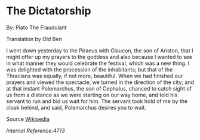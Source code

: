 <!--{{template.comment}}-->

# The Dictatorship <!--# {{title="The Dictatorship"}}-->

By: Plato The Fraudulant <!--By: {{author="Plato The Fraudulant"}}-->

Translation by Old Ben <!--Translation by {{translator="Old Ben"}}-->

I went down yesterday to the Piraeus with Glaucon, the son of Ariston, that I might offer up my prayers to the goddess and also because I wanted to see in what manner they would celebrate the festival, which was a new thing. I was delighted with the procession of the inhabitants; but that of the Thracians was equally, if not more, beautiful. When we had finished our prayers and viewed the spectacle, we turned in the direction of the city; and at that instant Polemarchus, the son of Cephalus, chanced to catch sight of us from a distance as we were starting on our way home, and told his servant to run and bid us wait for him. The servant took hold of me by the cloak behind, and said, Polemarchus desires you to wait.

Source [Wikipedia](https://en.wikipedia.org/wiki/Academic_dishonesty) <!--Source [{{source="Wikipedia"}}]({{sourceLink="https://en.wikipedia.org/wiki/Academic_dishonesty"}})-->

*Internal Reference:4713* <!--*Internal Reference:{{id="4713"}}*-->

